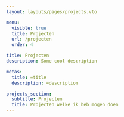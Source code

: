 ```yaml
---
layout: layouts/pages/projects.vto

menu:
  visible: true
  title: Projecten
  url: /projecten
  order: 4

title: Projecten
description: Some cool description

metas:
  title: =title
  description: =description

projects_section:
  subtitle: Projecten
  title: Projecten welke ik heb mogen doen
---
```

